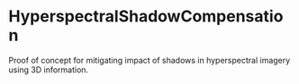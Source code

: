# HyperspectralShadowCompensation
Proof of concept for mitigating impact of shadows in hyperspectral imagery using 3D information.
